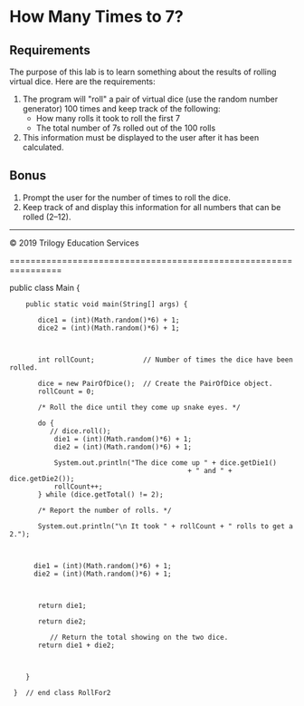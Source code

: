﻿# How Many Times to 7?

## Requirements
The purpose of this lab is to learn something about the results of rolling virtual dice.  Here are the requirements:

1.	The program will "roll" a pair of virtual dice (use the random number generator) 100 times and keep track of the following:
    -	How many rolls it took to roll the first 7
    -	The total number of 7s rolled out of the 100 rolls
1.	This information must be displayed to the user after it has been calculated.

## Bonus

1.	Prompt the user for the number of times to roll the dice.
1.	Keep track of and display this information for all numbers that can be rolled (2–12).

---
© 2019 Trilogy Education Services

================================================================

  public class Main {
     
        public static void main(String[] args) {
            
           dice1 = (int)(Math.random()*6) + 1;
           dice2 = (int)(Math.random()*6) + 1;

           
          
           int rollCount;            // Number of times the dice have been rolled.
     
           dice = new PairOfDice();  // Create the PairOfDice object.
           rollCount = 0;
           
           /* Roll the dice until they come up snake eyes. */
           
           do {
              // dice.roll();
               die1 = (int)(Math.random()*6) + 1;
               die2 = (int)(Math.random()*6) + 1;

               System.out.println("The dice come up " + dice.getDie1() 
                                                + " and " + dice.getDie2());
               rollCount++;
           } while (dice.getTotal() != 2);
           
           /* Report the number of rolls. */
           
           System.out.println("\n It took " + rollCount + " rolls to get a 2.");

        
        
          die1 = (int)(Math.random()*6) + 1;
          die2 = (int)(Math.random()*6) + 1;

        
  
           return die1;
         
           return die2;
         
              // Return the total showing on the two dice.
           return die1 + die2;
      
    
           
        }
        
     }  // end class RollFor2
